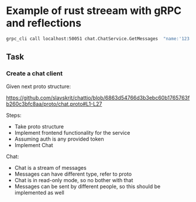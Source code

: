 # Example of rust streeam with gRPC and reflections


```bash
grpc_cli call localhost:50051 chat.ChatService.GetMessages  "name:'123'" 
```

## Task

### Create a chat client

Given next proto structure:

https://github.com/slavskrit/chattio/blob/6863d54766d3b3ebc60b1765763fb260c3bfc8aa/proto/chat.proto#L1-L27


Steps:
- Take proto structure
- Implement frontend functionality for the service
- Assuming auth is any provided token
- Implement Chat

Chat:
- Chat is a stream of messages
- Messages can have different type, refer to proto
- Chat is in read-only mode, so no bother with that
- Messages can be sent by different people, so this should be implemented as well

